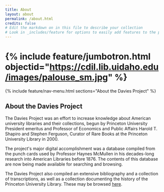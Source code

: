```yaml
---
title: About
layout: about
permalink: /about.html
credits: false
# Edit the markdown on in this file to describe your collection
# Look in _includes/feature for options to easily add features to the page
---
```


# {% include feature/jumbotron.html objectid="https://cdil.lib.uidaho.edu/images/palouse_sm.jpg" %}

{% include feature/nav-menu.html sections="About the Davies Project" %}

## About the Davies Project
The Davies Project was an effort to increase knowledge about American
university libraries and their collections, begun by Princeton
University President emeritus and Professor of Economics and Public
Affairs Harold T. Shapiro and Stephen Ferguson, Curator of Rare Books
at the Princeton University Library in 2000.

The project's major digital accomplishment was a database compiled from the
punch cards used by Professor Haynes McMullen in his decades-long
research into American Libraries before 1876.  The contents of this
database are now being made available for searching and browsing.


The Davies Project also compiled an extensive bibliography and a
collection of transcriptions, as well as a collection documenting the
history of the Princeton University Library.  These may be browsed [here](http://libweb2.princeton.edu/rbsc2/libraryhistory/main.html).
